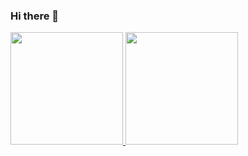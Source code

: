 ### Hi there 👋
<div>
<a href="https://github.com/N1ck120">
<img height="180em" src="https://github-readme-stats.vercel.app/api/top-langs/?username=N1ck120&layout=compact&langs_count=7&theme=dracula"/>
<img height="180em" src="https://github-readme-stats.vercel.app/api?username=N1ck120&show_icons=true&theme=dracula&include_all_commits=true&count_private=true"/>
</div>
